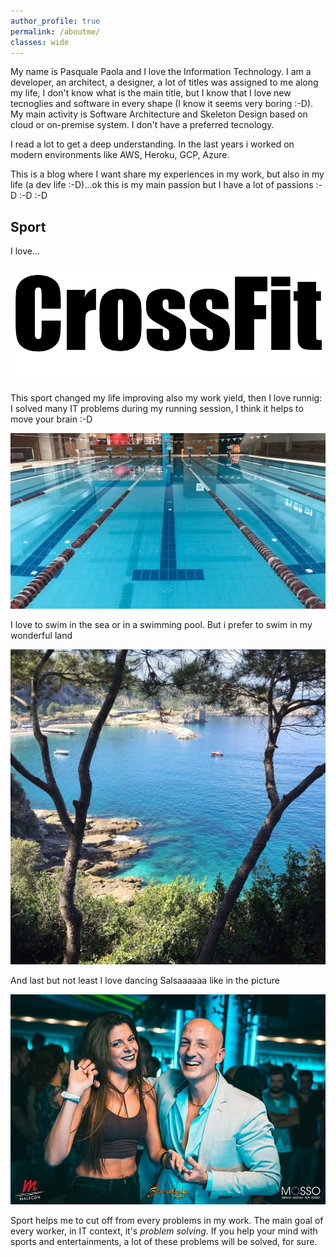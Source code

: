 ```yaml
---
author_profile: true
permalink: /aboutme/
classes: wide
---
```


My name is Pasquale Paola and I love the Information Technology. I am a developer, an architect, a designer, a lot of titles was assigned to me along my life, I don't know what is the main title, but I know that I love new tecnoglies and software in every shape (I know it seems very boring :-D). My main activity is Software Architecture and Skeleton Design based on cloud or on-premise system. I don't have a preferred tecnology.

I read a lot to get a deep understanding. In the last years i worked on modern environments like AWS, Heroku, GCP, Azure. 

This is a blog where I want share my experiences in my work, but also in my life (a dev life :-D)...ok this is my main passion but I have a lot of passions :-D :-D :-D

Sport
-----

I love...

![Crossfit](/assets/images/crossfit.png)

This sport changed my life improving also my work yield, then I love runnig: I solved many IT problems during my running session, I think it helps to move your brain :-D

![Swimming](/assets/images/nuoto.jpg)

I love to swim in the sea or in a swimming pool. But i prefer to swim in my wonderful land

![Pignatella](/assets/images/pignatella.jpg)

And last but not least I love dancing Salsaaaaaa like in the picture

![Dancing](/assets/images/eliana.jpg)

Sport helps me to cut off from every problems in my work. The main goal of every worker, in IT context, it's *problem solving*. If you help your mind with sports and entertainments, a lot of these problems will be solved, for sure.
